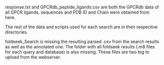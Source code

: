 response.txt and GPCRdb_peptide_ligands.csv are both the GPCRdb data of all GPCR ligands, sequences and PDB ID and Chain were obtained from here. 

The rest of the data and scripts used for each search are in their respective directories. 

foldseek_Search is missing the resulting parsed .csv from the search results as well as the annotated one. The folder with all foldseek results (.m8 files for each query and database) is also missing. 
These files are two big to upload from the webserver. 
